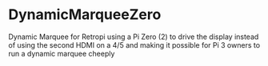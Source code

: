 # DynamicMarqueeZero
Dynamic Marquee for Retropi using a Pi Zero (2) to drive the display instead of using the second HDMI on a 4/5 and making it possible for Pi 3 owners to run a dynamic marquee cheeply
